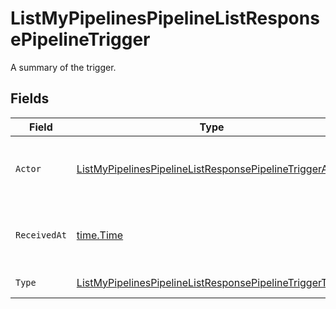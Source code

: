 # ListMyPipelinesPipelineListResponsePipelineTrigger

A summary of the trigger.


## Fields

| Field                                                                                                                                         | Type                                                                                                                                          | Required                                                                                                                                      | Description                                                                                                                                   |
| --------------------------------------------------------------------------------------------------------------------------------------------- | --------------------------------------------------------------------------------------------------------------------------------------------- | --------------------------------------------------------------------------------------------------------------------------------------------- | --------------------------------------------------------------------------------------------------------------------------------------------- |
| `Actor`                                                                                                                                       | [ListMyPipelinesPipelineListResponsePipelineTriggerActor](../../models/operations/listmypipelinespipelinelistresponsepipelinetriggeractor.md) | :heavy_check_mark:                                                                                                                            | The user who triggered the Pipeline.                                                                                                          |
| `ReceivedAt`                                                                                                                                  | [time.Time](https://pkg.go.dev/time#Time)                                                                                                     | :heavy_check_mark:                                                                                                                            | The date and time the trigger was received.                                                                                                   |
| `Type`                                                                                                                                        | [ListMyPipelinesPipelineListResponsePipelineTriggerType](../../models/operations/listmypipelinespipelinelistresponsepipelinetriggertype.md)   | :heavy_check_mark:                                                                                                                            | The type of trigger.                                                                                                                          |